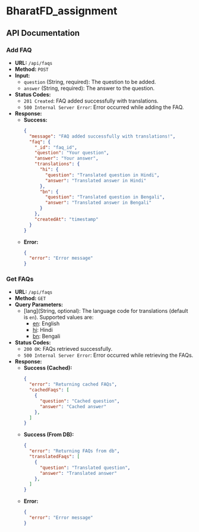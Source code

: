﻿# BharatFD_assignment

## API Documentation

### Add FAQ

- **URL:** `/api/faqs`
- **Method:** `POST`
- **Input:**
  - `question` (String, required): The question to be added.
  - `answer` (String, required): The answer to the question.
- **Status Codes:**
  - `201 Created`: FAQ added successfully with translations.
  - `500 Internal Server Error`: Error occurred while adding the FAQ.
- **Response:**
  - **Success:**
    ```json
    {
      "message": "FAQ added successfully with translations!",
      "faq": {
        "_id": "faq_id",
        "question": "Your question",
        "answer": "Your answer",
        "translations": {
          "hi": {
            "question": "Translated question in Hindi",
            "answer": "Translated answer in Hindi"
          },
          "bn": {
            "question": "Translated question in Bengali",
            "answer": "Translated answer in Bengali"
          }
        },
        "createdAt": "timestamp"
      }
    }
    ```
  - **Error:**
    ```json
    {
      "error": "Error message"
    }
    ```

### Get FAQs

- **URL:** `/api/faqs`
- **Method:** `GET`
- **Query Parameters:**
  - [lang](String, optional): The language code for translations (default is `en`). Supported values are:
    - [en](/api/faqs): English
    - [hi](/api/faqs/?lang=hi): Hindi
    - [bn](/api/faqs/?lang=bn): Bengali
- **Status Codes:**
  - `200 OK`: FAQs retrieved successfully.
  - `500 Internal Server Error`: Error occurred while retrieving the FAQs.
- **Response:**
  - **Success (Cached):**
    ```json
    {
      "error": "Returning cached FAQs",
      "cachedFaqs": [
        {
          "question": "Cached question",
          "answer": "Cached answer"
        },
      ]
    }
    ```
  - **Success (From DB):**
    ```json
    {
      "error": "Returning FAQs from db",
      "translatedFaqs": [
        {
          "question": "Translated question",
          "answer": "Translated answer"
        },
      ]
    }
    ```
  - **Error:**
    ```json
    {
      "error": "Error message"
    }
    ```
